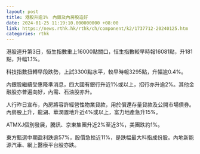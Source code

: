 ```yaml
---
layout: post
title: 港股升逾1%　內銀及內房股造好
date: 2024-01-25 11:19:10.000000000 +08:00
link: https://news.rthk.hk/rthk/ch/component/k2/1737712-20240125.htm
categories: rthk
---
```


港股連升第3日，恒生指數重上16000點關口，恒生指數較早時報16081點，升181點，升幅1.1%。

科技指數扭轉早段跌勢，上試3300點水平，較早時報3295點，升幅逾0.4%。

內銀股繼續受惠降準消息，四大國有銀行升近1%或以上，招行亦升逾2%。其他金融股亦普遍向好，內需、石油股亦升。

人行昨日宣布，內房將容許經營性物業貸款，用於償還存量貸款及公開市場債券。內房股上升，龍湖、華潤置地升近4%或以上，富力地產急升15%。

ATMXJ個別發展，騰訊、京東集團升近2%至近3%，美團跌約1%。

東方甄選中期盈利跌逾57%，股價急挫近11%，是跌幅最大科指成份股。內地新能源汽車、網上醫療平台股亦跌。
